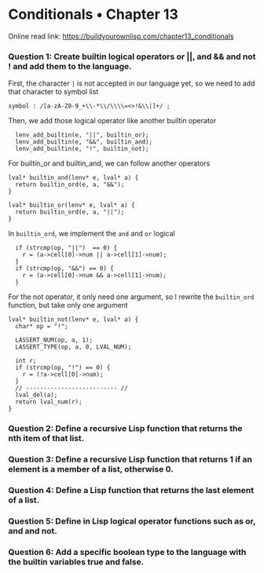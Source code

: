 # Conditionals • Chapter 13

Online read link: https://buildyourownlisp.com/chapter13_conditionals

### Question 1: Create builtin logical operators or ||, and && and not ! and add them to the language.

First, the character `|` is not accepted in our language yet, so we need to add that character to symbol list

`symbol : /[a-zA-Z0-9_+\\-*\\/\\\\=<>!&\\|]+/ ;`

Then, we add those logical operator like another builtin operator


```
  lenv_add_builtin(e, "||", builtin_or);
  lenv_add_builtin(e, "&&", builtin_and);
  lenv_add_builtin(e, "!", builtin_not);
```

For builtin_or and builtin_and, we can follow another operators

```
lval* builtin_and(lenv* e, lval* a) {
  return builtin_ord(e, a, "&&");
}

lval* builtin_or(lenv* e, lval* a) {
  return builtin_ord(e, a, "||");
}
```

In `builtin_ord`, we implement the `and` and `or` logical

```
  if (strcmp(op, "||")  == 0) {
    r = (a->cell[0]->num || a->cell[1]->num);
  }
  if (strcmp(op, "&&") == 0) {
    r = (a->cell[0]->num && a->cell[1]->num);
  }
```

For the not operator, it only need one argument, so I rewrite the `builtin_ord` function, but take only one argument

```
lval* builtin_not(lenv* e, lval* a) {
  char* op = "!";

  LASSERT_NUM(op, a, 1);
  LASSERT_TYPE(op, a, 0, LVAL_NUM);
  
  int r;
  if (strcmp(op, "!") == 0) {
    r = (!a->cell[0]->num);
  }
  // -------------------------- //
  lval_del(a);
  return lval_num(r);
}

```

### Question 2: Define a recursive Lisp function that returns the nth item of that list.
### Question 3: Define a recursive Lisp function that returns 1 if an element is a member of a list, otherwise 0.
### Question 4: Define a Lisp function that returns the last element of a list.
### Question 5: Define in Lisp logical operator functions such as or, and and not.
### Question 6: Add a specific boolean type to the language with the builtin variables true and false.
